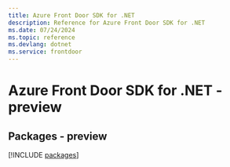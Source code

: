 ```yaml
---
title: Azure Front Door SDK for .NET
description: Reference for Azure Front Door SDK for .NET
ms.date: 07/24/2024
ms.topic: reference
ms.devlang: dotnet
ms.service: frontdoor
---
```

# Azure Front Door SDK for .NET - preview
## Packages - preview
[!INCLUDE [packages](front-door-index.md)]